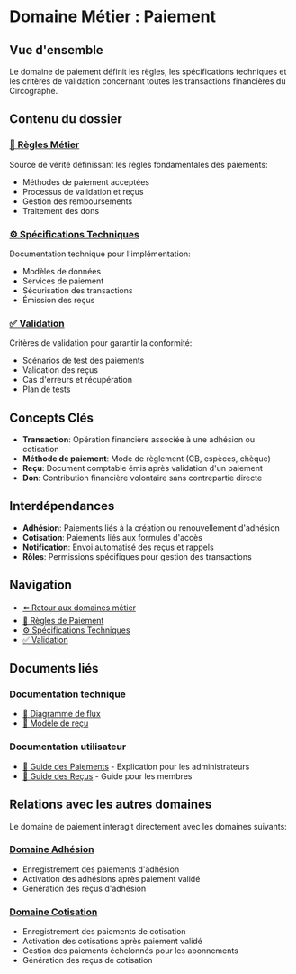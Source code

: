 # Domaine Métier : Paiement

## Vue d'ensemble

Le domaine de paiement définit les règles, les spécifications techniques et les critères de validation concernant toutes les transactions financières du Circographe.

## Contenu du dossier

### [📜 Règles Métier](requirements/1_métier/adhesion/regles.md)
Source de vérité définissant les règles fondamentales des paiements:
- Méthodes de paiement acceptées
- Processus de validation et reçus
- Gestion des remboursements
- Traitement des dons

### [⚙️ Spécifications Techniques](requirements/1_métier/adhesion/specs.md)
Documentation technique pour l'implémentation:
- Modèles de données
- Services de paiement
- Sécurisation des transactions
- Émission des reçus

### [✅ Validation](requirements/1_métier/adhesion/validation.md)
Critères de validation pour garantir la conformité:
- Scénarios de test des paiements
- Validation des reçus
- Cas d'erreurs et récupération
- Plan de tests

## Concepts Clés

- **Transaction**: Opération financière associée à une adhésion ou cotisation
- **Méthode de paiement**: Mode de règlement (CB, espèces, chèque)
- **Reçu**: Document comptable émis après validation d'un paiement
- **Don**: Contribution financière volontaire sans contrepartie directe

## Interdépendances

- **Adhésion**: Paiements liés à la création ou renouvellement d'adhésion
- **Cotisation**: Paiements liés aux formules d'accès
- **Notification**: Envoi automatisé des reçus et rappels
- **Rôles**: Permissions spécifiques pour gestion des transactions

## Navigation

- [⬅️ Retour aux domaines métier](/requirements/1_métier/)
- [📜 Règles de Paiement](requirements/1_métier/adhesion/regles.md)
- [⚙️ Spécifications Techniques](requirements/1_métier/adhesion/specs.md)
- [✅ Validation](requirements/1_métier/adhesion/validation.md)

## Documents liés

### Documentation technique
- [📝 Diagramme de flux](../..../../docs/architecture/diagrams/payment_flow.md)
- [📝 Modèle de reçu](../..../../docs/architecture/templates/payment_receipt.md)

### Documentation utilisateur
- [📘 Guide des Paiements](docs/business/regles/paiement.md) - Explication pour les administrateurs
- [📗 Guide des Reçus](/docs/utilisateur/guides/recus_paiement.md) - Guide pour les membres

## Relations avec les autres domaines

Le domaine de paiement interagit directement avec les domaines suivants:

### [Domaine Adhésion](requirements/1_métier/adhesion/index.md)
- Enregistrement des paiements d'adhésion
- Activation des adhésions après paiement validé
- Génération des reçus d'adhésion

### [Domaine Cotisation](requirements/1_métier/adhesion/index.md)
- Enregistrement des paiements de cotisation
- Activation des cotisations après paiement validé
- Gestion des paiements échelonnés pour les abonnements
- Génération des reçus de cotisation 